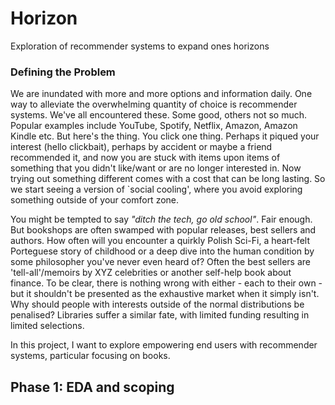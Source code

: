 # Horizon
Exploration of recommender systems to expand ones horizons


### Defining the Problem
We are inundated with more and more options and information daily. One way to alleviate the overwhelming quantity of choice is recommender systems. We've all encountered these. Some good, others not so much. Popular examples include YouTube, Spotify, Netflix, Amazon, Amazon Kindle etc. But here's the thing. You click one thing. Perhaps it piqued your interest (hello clickbait), perhaps by accident or maybe a friend recommended it, and now you are stuck with items upon items of something that you didn't like/want or are no longer interested in.  Now trying out something different comes with a cost that can be long lasting. So we start seeing a version of `social cooling', where you avoid exploring something outside of your comfort zone. 

You might be tempted to say _"ditch the tech, go old school"_. Fair enough. But bookshops are often swamped with popular releases, best sellers and authors. How often will you encounter a quirkly Polish Sci-Fi, a heart-felt Porteguese story of childhood or a deep dive into the human condition by some philosopher you've never even heard of? Often the best sellers are 'tell-all'/memoirs by XYZ celebrities or another self-help book about finance. To be clear, there is nothing wrong with either - each to their own - but it shouldn't be presented as the exhaustive market when it simply isn't. Why should people with interests outside of the normal distributions be penalised? Libraries suffer a similar fate, with limited funding resulting in limited selections. 

In this project, I want to explore empowering end users with recommender systems, particular focusing on books. 

## Phase 1: EDA and scoping
